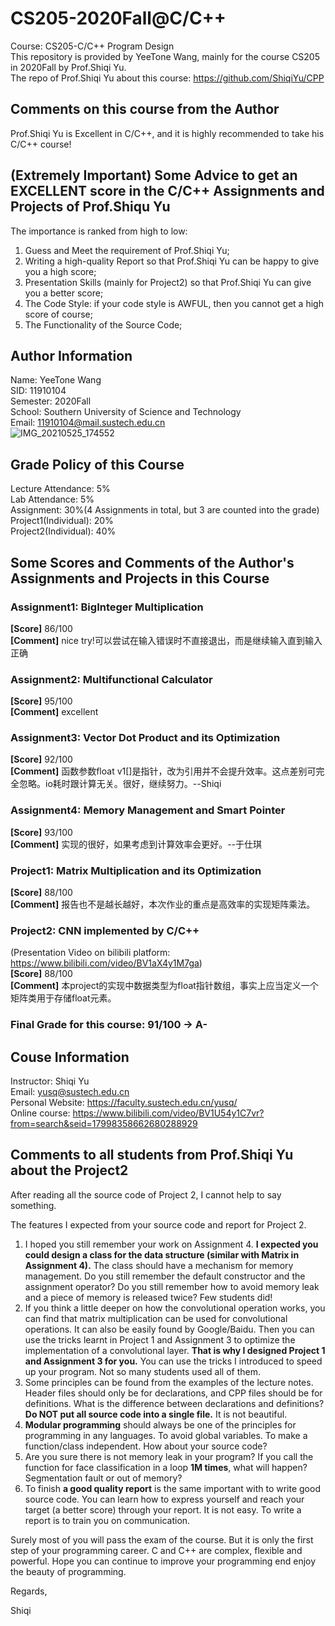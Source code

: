 # CS205-2020Fall@C/C++
Course: CS205-C/C++ Program Design  
This repository is provided by YeeTone Wang, mainly for the course CS205 in 2020Fall by Prof.Shiqi Yu.       
The repo of Prof.Shiqi Yu about this course: https://github.com/ShiqiYu/CPP      

## Comments on this course from the Author
Prof.Shiqi Yu is Excellent in C/C++, and it is highly recommended to take his C/C++ course!  

## (Extremely Important) Some Advice to get an EXCELLENT score in the C/C++ Assignments and Projects of Prof.Shiqu Yu
The importance is ranked from high to low:       
1. Guess and Meet the requirement of Prof.Shiqi Yu;        
2. Writing a high-quality Report so that Prof.Shiqi Yu can be happy to give you a high score;       
3. Presentation Skills (mainly for Project2) so that Prof.Shiqi Yu can give you a better score;        
4. The Code Style: if your code style is AWFUL, then you cannot get a high score of course;        
5. The Functionality of the Source Code;     

## Author Information
Name: YeeTone Wang  
SID: 11910104  
Semester: 2020Fall  
School: Southern University of Science and Technology  
Email: 11910104@mail.sustech.edu.cn  
![IMG_20210525_174552](https://user-images.githubusercontent.com/64548919/122674746-17287c80-d209-11eb-94fb-ca0a7e59c326.jpg)

## Grade Policy of this Course
Lecture Attendance: 5%  
Lab Attendance: 5%  
Assignment: 30%(4 Assignments in total, but 3 are counted into the grade)  
Project1(Individual): 20%  
Project2(Individual): 40%  

## Some Scores and Comments of the Author's Assignments and Projects in this Course  
### Assignment1: BigInteger Multiplication           
**[Score]** 86/100   
**[Comment]** nice try!可以尝试在输入错误时不直接退出，而是继续输入直到输入正确  
  
### Assignment2: Multifunctional Calculator       
**[Score]** 95/100  
**[Comment]** excellent  
  
### Assignment3: Vector Dot Product and its Optimization    
**[Score]** 92/100  
**[Comment]** 函数参数float v1[]是指针，改为引用并不会提升效率。这点差别可完全忽略。io耗时跟计算无关。很好，继续努力。--Shiqi  
  
### Assignment4: Memory Management and Smart Pointer       
**[Score]** 93/100  
**[Comment]** 实现的很好，如果考虑到计算效率会更好。--于仕琪  
  
### Project1: Matrix Multiplication and its Optimization            
**[Score]** 88/100  
**[Comment]** 报告也不是越长越好，本次作业的重点是高效率的实现矩阵乘法。  
  
### Project2: CNN implemented by C/C++     
(Presentation Video on bilibili platform: https://www.bilibili.com/video/BV1aX4y1M7ga)  
**[Score]** 88/100  
**[Comment]** 本project的实现中数据类型为float指针数组，事实上应当定义一个矩阵类用于存储float元素。  
  
### Final Grade for this course: 91/100 -> A-  


## Couse Information
Instructor: Shiqi Yu  
Email: yusq@sustech.edu.cn  
Personal Website: https://faculty.sustech.edu.cn/yusq/  
Online course: https://www.bilibili.com/video/BV1U54y1C7vr?from=search&seid=17998358662680288929   

## Comments to all students from Prof.Shiqi Yu about the Project2
After reading all the source code of Project 2, I cannot help to say something.    
    
The features I expected from your source code and report for Project 2.    
    
1. I hoped you still remember your work on Assignment 4. **I expected you could design a class for the data structure (similar with Matrix in Assignment 4).** The class should have a mechanism for memory management. Do you still remember the default constructor and the assignment operator? Do you still remember how to avoid memory leak and a piece of memory is released twice? Few students did!      
2. If you think a little deeper on how the convolutional operation works, you can find that matrix multiplication can be used for convolutional operations. It can also be easily found by Google/Baidu. Then you can use the tricks learnt in Project 1 and Assignment 3 to optimize the implementation of a convolutional layer. **That is why I designed Project 1 and Assignment 3 for you.** You can use the tricks I introduced to speed up your program. Not so many students used all of them.     
3. Some principles can be found from the examples of the lecture notes. Header files should only be for declarations, and CPP files should be for definitions. What is the difference between declarations and definitions? **Do NOT put all source code into a single file.** It is not beautiful.     
4. **Modular programming** should always be one of the principles for programming in any languages. To avoid global variables. To make a function/class independent. How about your source code?    
5. Are you sure there is not memory leak in your program? If you call the function for face classification in a loop **1M times**, what will happen? Segmentation fault or out of memory?      
6. To finish **a good quality report** is the same important with to write good source code. You can learn how to express yourself and reach your target (a better score) through your report. It is not easy. To write a report is to train you on communication.    
     
Surely most of you will pass the exam of the course. But it is only the first step of your programming career. C and C++ are complex, flexible and powerful. Hope you can continue to improve your programming end enjoy the beauty of programming.    


Regards,

Shiqi

